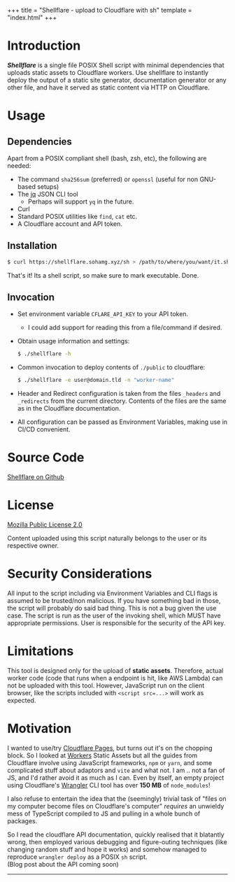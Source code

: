 +++
title = "Shellflare - upload to Cloudflare with sh"
template = "index.html"
+++

# Introduction

***Shellflare*** is a single file POSIX Shell script with minimal dependencies that
uploads static assets to Cloudflare workers. Use shellflare to instantly deploy
the output of a static site generator, documentation generator or any other file,
and have it served as static content via HTTP on Cloudflare.

# Usage

## Dependencies

Apart from a POSIX compliant shell (bash, zsh, etc), the following are needed:

 - The command `sha256sum` (preferred) or `openssl`
(useful for non GNU-based setups)
 - The [jq](https://jqlang.org) JSON CLI tool
   + Perhaps will support `yq` in the future.
 - Curl
 - Standard POSIX utilities like `find`, `cat` etc.
 - A Cloudflare account and API token.

## Installation

```sh
$ curl https://shellflare.sohamg.xyz/sh > /path/to/where/you/want/it.sh
```

That's it! Its a shell script, so make sure to mark executable. Done.

## Invocation

 - Set environment variable `CFLARE_API_KEY` to your API token.
   + I could add support for reading this from a file/command if desired.

 - Obtain usage information and settings:

   ```sh
   $ ./shellflare -h
   ```
 - Common invocation to deploy contents of `./public` to cloudflare:

   ```sh
   $ ./shellflare -e user@domain.tld -n "worker-name"
   ```

 - Header and Redirect configuration is taken from the files `_headers` and
   `_redirects` from the current directory. Contents of the files are the same
   as in the Cloudflare documentation.
   
 - All configuration can be passed as Environment Variables, making use in CI/CD
   convenient.
   
# Source Code

[Shellflare on Github](https://github.com/SohamG/shellflare/blob/main/shellflare)

# License

[Mozilla Public License 2.0](https://www.mozilla.org/en-US/MPL/)

Content uploaded using this script naturally belongs to the user or its
respective owner.

# Security Considerations

All input to the script including via Environment Variables and CLI flags is
assumed to be trusted/non&nbsp;malicious. If you have something bad in those,
the script will probably do said bad thing. This is not a bug given the use
case. The script is run as the user of the invoking shell, which MUST have
appropriate permissions. User is responsible for the security of the API key.

# Limitations

This tool is designed only for the upload of **static assets**. Therefore,
actual worker code (code that runs when a endpoint is hit, like AWS Lambda) can
not be uploaded with this tool. However, JavaScript run on the client browser,
like the scripts included with `<script src=...>` will work as expected.


# Motivation

I wanted to use/try [Cloudflare Pages](https://pages.dev), but turns out it's
on the chopping block. So I looked at [Workers](https://workers.dev)&nbsp;Static
Assets but all the guides from Cloudflare involve using JavaScript frameworks,
`npm` or `yarn`, and some complicated stuff about adaptors and `vite` and what
not. I am .. not a fan of JS, and I'd rather avoid it as much as I can. Even by
itself, an empty project using Cloudflare's
[Wrangler](https://github.com/cloudflare/workers-sdk) CLI tool has over
**150&nbsp;MB** of `node_modules`!

I also refuse to entertain the idea that the (seemingly) trivial task of "files
on my computer become files on Cloudflare's computer" *requires* an unwieldy
mess of TypeScript compiled to JS and pulling in a whole bunch of packages.

So I read the cloudflare API documentation, quickly realised that it blatantly
wrong, then employed various debugging and figure-outing techniques
(like changing random stuff and hope it works) and somehow managed to reproduce
`wrangler deploy` as a POSIX `sh` script.  
(Blog post about the API coming soon)

---

